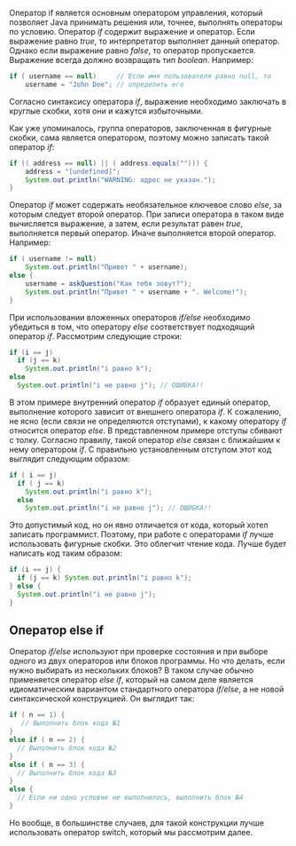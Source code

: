 Оператор if является основным оператором управления, который позволяет Java принимать решения или, точнее, выполнять операторы по условию. Оператор *if* содержит выражение и оператор. Если выражение равно *true*, то интерпретатор выполняет данный оператор. Однако если выражение равно *false*, то оператор пропускается. Выражение всегда должно возвращать тип *boolean*. Например:
```java
if ( username == null)     // Если имя пользователя равно null, то
    username = "John Doe"; // определить его
```
Согласно синтаксису оператора *if*, выражение необходимо заключать в круглые скобки, хотя они и кажутся избыточными.

Как уже упоминалось, группа операторов, заключенная в фигурные скобки, сама является оператором, поэтому можно записать такой оператор *if*:
```java
if (( address == null) || ( address.equals(""))) {
    address = "[undefined]";
    System.out.println("WARNING: адрес не указан.");
}
```
Оператор *if* может содержать необязательное ключевое слово *else*, за которым следует второй оператор. При записи оператора в таком виде вычисляется выражение, а затем, если результат равен *true*, выполняется первый оператор. Иначе выполняется второй оператор. Например:
```java
if ( username != null) 
    System.out.println("Привет " + username);
else {
    username = askQuestion("Как тебя зовут?");
    System.out.println("Привет " + username + ". Welcome!");
}
```
При использовании вложенных операторов *if/else* необходимо убедиться в том, что оператору *else* соответствует подходящий оператор *if*. Рассмотрим следующие строки:
```java
if (i == j)
  if (j == k) 
    System.out.println("i равно k");
else
  System.out.println("i не равно j"); // ОШИБКА!!
```
В этом примере внутренний оператор *if* образует единый оператор, выполнение которого зависит от внешнего оператора *if*. К сожалению, не ясно (если связи не определяются отступами), к какому оператору *if* относится оператор *else*. В представленном примере отступы сбивают с толку. Согласно правилу, такой оператор *else* связан с ближайшим к нему оператором *if*. С правильно установленным отступом этот код выглядит следующим образом:

```java
if ( i == j)
  if ( j == k) 
    System.out.println("i равно k");
  else
    System.out.println("i не равно j"); // ОШИБКА!!
```
Это допустимый код, но он явно отличается от кода, который хотел записать программист. Поэтому, при работе с операторами *if* лучше использовать фигурные скобки.  Это облегчит чтение кода. Лучше будет написать код таким образом:
```java
if (i == j) {
  if (j == k) System.out.println("i равно k");
} else {
  System.out.println("i не равно j");
}
```
## Оператор else if

Оператор *if/else* используют при проверке состояния и при выборе одного из двух операторов или блоков программы. Но что делать, если нужно выбирать из нескольких блоков? В таком случае обычно применяется оператор *else if*, который на самом деле является идиоматическим вариантом стандартного оператора *if/else*, а не новой синтаксической конструкцией. Он выглядит так:
```java
if ( n == 1) {
   // Выполнить блок кода №1
}
else if ( n == 2) {
  // Выполнить блок кода №2
}
else if ( n == 3) {
  // Выполнить блок кода №3
}
else {
  // Если ни одно условие не выполнилось, выполнить блок №4
}
```
Но вообще, в большинстве случаев, для такой конструкции лучше использовать оператор switch, который мы рассмотрим далее.
